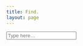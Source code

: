 ```yaml
---
title: Find.
layout: page
---
```


<form action="{{ site.baseurl }}/search" method="get">
  <input placeholder="Type here&hellip;" type="search" id="search-box" name="query" class="search-input">
</form>

<div id="search-results" class="post-list"></div>

<script>
  window.store = {
    {% for post in site.documents %}
      "{{ post.url | slugify }}": {
        "title": "{{ post.title | xml_escape }}",
        "author": "{{ post.author | xml_escape }}",
        "tags": "{{ post.tags | xml_escape }}",
        "content": {{ post.content | strip_html | strip_newlines | jsonify }},
        "url": "{{ post.url | xml_escape }}"
      }
      {% unless forloop.last %},{% endunless %}
  };
</script>

<script src="/assets/js/lunr.js"></script>
<script src="/assets/js/search.js"></script>